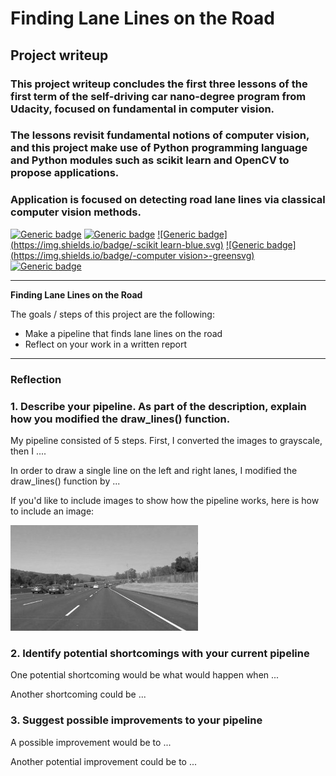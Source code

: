 # **Finding Lane Lines on the Road** 

## Project writeup

### This project writeup concludes the first three lessons of the first term of the self-driving car nano-degree program from Udacity, focused on fundamental in computer vision.

### The lessons revisit fundamental notions of computer vision, and this project make use of Python programming language and Python modules such as scikit learn and OpenCV to propose applications.

### Application is focused on detecting road lane lines via classical computer vision methods.

[![Generic badge](https://img.shields.io/badge/<SUBJECT>-python-blue.svg)](https://shields.io/)
[![Generic badge](https://img.shields.io/badge/<SUBJECT>-opencv-blue.svg)](https://shields.io/)
[![Generic badge](https://img.shields.io/badge/<SUBJECT>-scikit learn-blue.svg)](https://shields.io/)
[![Generic badge](https://img.shields.io/badge/<SUBJECT>-computer vision>-greensvg)](https://shields.io/)
[![Generic badge](https://img.shields.io/badge/<SUBJECT>-udacity-yellow.svg)](https://shields.io/)   

---

**Finding Lane Lines on the Road**

The goals / steps of this project are the following:
* Make a pipeline that finds lane lines on the road
* Reflect on your work in a written report


[//]: # (Image References)

[image1]: ./examples/grayscale.jpg "Grayscale"

---

### Reflection

### 1. Describe your pipeline. As part of the description, explain how you modified the draw_lines() function.

My pipeline consisted of 5 steps. First, I converted the images to grayscale, then I .... 

In order to draw a single line on the left and right lanes, I modified the draw_lines() function by ...

If you'd like to include images to show how the pipeline works, here is how to include an image: 

![alt text][image1]


### 2. Identify potential shortcomings with your current pipeline


One potential shortcoming would be what would happen when ... 

Another shortcoming could be ...


### 3. Suggest possible improvements to your pipeline

A possible improvement would be to ...

Another potential improvement could be to ...
